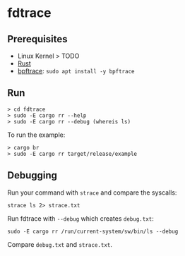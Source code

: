 # fdtrace

## Prerequisites

- Linux Kernel > TODO
- [Rust](https://www.rust-lang.org/tools/install)
- [bpftrace](TODO): `sudo apt install -y bpftrace`

## Run

```
> cd fdtrace
> sudo -E cargo rr --help
> sudo -E cargo rr --debug (whereis ls)
```

To run the example:
```
> cargo br
> sudo -E cargo rr target/release/example
```


## Debugging

Run your command with `strace` and compare the syscalls:
```
strace ls 2> strace.txt
```

Run fdtrace with `--debug` which creates `debug.txt`:
```
sudo -E cargo rr /run/current-system/sw/bin/ls --debug
```

Compare `debug.txt` and `strace.txt`.
